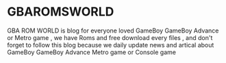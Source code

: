 # GBAROMSWORLD
  GBA ROM WORLD is blog for everyone loved GameBoy GameBoy Advance or Metro game , we have Roms and free download every files , and don't forget to follow this blog because we daily update news and artical about GameBoy GameBoy Advance Metro game or Console game
